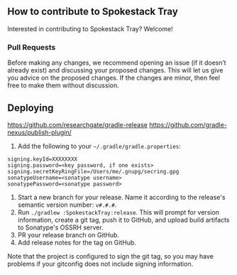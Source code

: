 ## How to contribute to Spokestack Tray
Interested in contributing to Spokestack Tray? Welcome!

### Pull Requests

Before making any changes, we recommend opening an issue (if it doesn’t
already exist) and discussing your proposed changes. This will let us give
you advice on the proposed changes. If the changes are minor, then feel free
to make them without discussion.

## Deploying
https://github.com/researchgate/gradle-release
https://github.com/gradle-nexus/publish-plugin/


1. Add the following to your `~/.gradle/gradle.properties`:

```text
signing.keyId=XXXXXXXX
signing.password=<key password, if one exists>
signing.secretKeyRingFile=/Users/me/.gnupg/secring.gpg
sonatypeUsername=<sonatype username>
sonatypePassword=<sonatype password>
```

1. Start a new branch for your release. Name it according to the release's semantic version number: `v#.#.#`.
1. Run `./gradlew :SpokestackTray:release`. This will prompt for version information, create a git tag, push it to GitHub, and upload build artifacts to Sonatype's OSSRH server.
1. PR your release branch on GitHub.
1. Add release notes for the tag on GitHub.

Note that the project is configured to sign the git tag, so you may have problems if your gitconfig does not include signing information.
